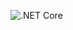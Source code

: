 ![.NET Core](https://github.com/thashepherd/AuroraLoader/workflows/.NET%20Core/badge.svg?branch=master)
